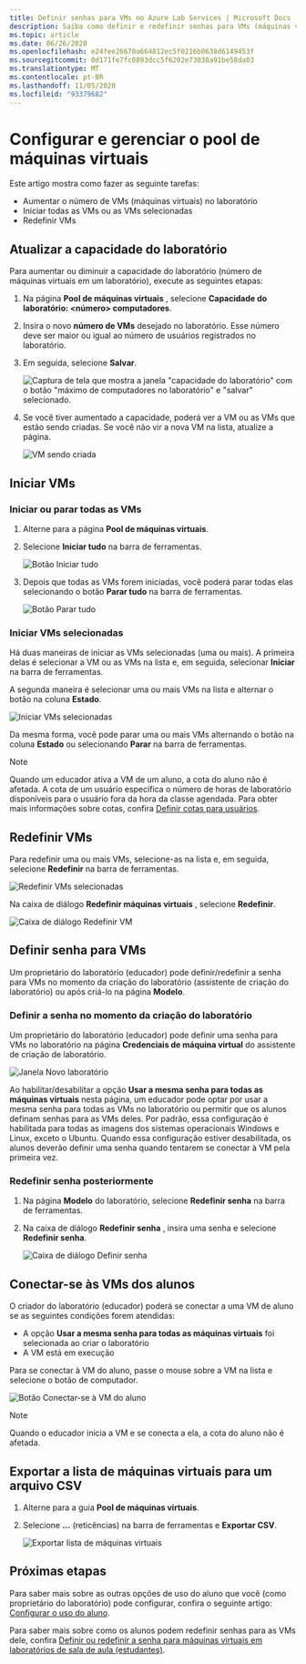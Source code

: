 ```yaml
---
title: Definir senhas para VMs no Azure Lab Services | Microsoft Docs
description: Saiba como definir e redefinir senhas para VMs (máquinas virtuais) em laboratórios de sala de aula do Azure Lab Services.
ms.topic: article
ms.date: 06/26/2020
ms.openlocfilehash: e24fee26670a664012ec5f0216b0638d6149453f
ms.sourcegitcommit: 0d171fe7fc0893dcc5f6202e73038a91be58da03
ms.translationtype: MT
ms.contentlocale: pt-BR
ms.lasthandoff: 11/05/2020
ms.locfileid: "93379682"
---
```

# <a name="set-up-and-manage-virtual-machine-pool"></a>Configurar e gerenciar o pool de máquinas virtuais 
Este artigo mostra como fazer as seguinte tarefas:

- Aumentar o número de VMs (máquinas virtuais) no laboratório
- Iniciar todas as VMs ou as VMs selecionadas 
- Redefinir VMs

## <a name="update-the-lab-capacity"></a>Atualizar a capacidade do laboratório
Para aumentar ou diminuir a capacidade do laboratório (número de máquinas virtuais em um laboratório), execute as seguintes etapas:

1. Na página **Pool de máquinas virtuais** , selecione **Capacidade do laboratório: &lt;número&gt; computadores**.
2. Insira o novo **número de VMs** desejado no laboratório. Esse número deve ser maior ou igual ao número de usuários registrados no laboratório. 
3. Em seguida, selecione **Salvar**. 

    ![Captura de tela que mostra a janela "capacidade do laboratório" com o botão "máximo de computadores no laboratório" e "salvar" selecionado.](./media/how-to-set-virtual-machine-passwords/number-of-vms-in-lab.png)
4. Se você tiver aumentado a capacidade, poderá ver a VM ou as VMs que estão sendo criadas. Se você não vir a nova VM na lista, atualize a página. 

    ![VM sendo criada](./media/how-to-set-virtual-machine-passwords/vm-being-created.png)

## <a name="start-vms"></a>Iniciar VMs

### <a name="start-ot-stop-all-vms"></a>Iniciar ou parar todas as VMs
1. Alterne para a página **Pool de máquinas virtuais**. 
2. Selecione **Iniciar tudo** na barra de ferramentas. 

    ![Botão Iniciar tudo](./media/how-to-set-virtual-machine-passwords/start-all-vms-button.png)
3. Depois que todas as VMs forem iniciadas, você poderá parar todas elas selecionando o botão **Parar tudo** na barra de ferramentas. 

    ![Botão Parar tudo](./media/how-to-set-virtual-machine-passwords/stop-all-vms-button.png)

### <a name="start-selected-vms"></a>Iniciar VMs selecionadas
Há duas maneiras de iniciar as VMs selecionadas (uma ou mais). A primeira delas é selecionar a VM ou as VMs na lista e, em seguida, selecionar **Iniciar** na barra de ferramentas. 

A segunda maneira é selecionar uma ou mais VMs na lista e alternar o botão na coluna **Estado**. 

![Iniciar VMs selecionadas](./media/how-to-set-virtual-machine-passwords/start-selected-vms.png)

Da mesma forma, você pode parar uma ou mais VMs alternando o botão na coluna **Estado** ou selecionando **Parar** na barra de ferramentas. 

> [!NOTE]
> Quando um educador ativa a VM de um aluno, a cota do aluno não é afetada. A cota de um usuário especifica o número de horas de laboratório disponíveis para o usuário fora da hora da classe agendada. Para obter mais informações sobre cotas, confira [Definir cotas para usuários](how-to-configure-student-usage.md?#set-quotas-for-users).

## <a name="reset-vms"></a>Redefinir VMs

Para redefinir uma ou mais VMs, selecione-as na lista e, em seguida, selecione **Redefinir** na barra de ferramentas. 

![Redefinir VMs selecionadas](./media/how-to-set-virtual-machine-passwords/reset-vm-button.png)

Na caixa de diálogo **Redefinir máquinas virtuais** , selecione **Redefinir**. 

![Caixa de diálogo Redefinir VM](./media/how-to-set-virtual-machine-passwords/reset-vms-dialog.png)

## <a name="set-password-for-vms"></a>Definir senha para VMs
Um proprietário do laboratório (educador) pode definir/redefinir a senha para VMs no momento da criação do laboratório (assistente de criação do laboratório) ou após criá-lo na página **Modelo**. 

### <a name="set-password-at-the-time-of-lab-creation"></a>Definir a senha no momento da criação do laboratório
Um proprietário do laboratório (educador) pode definir uma senha para VMs no laboratório na página **Credenciais de máquina virtual** do assistente de criação de laboratório.

![Janela Novo laboratório](./media/tutorial-setup-classroom-lab/virtual-machine-credentials.png)

Ao habilitar/desabilitar a opção **Usar a mesma senha para todas as máquinas virtuais** nesta página, um educador pode optar por usar a mesma senha para todas as VMs no laboratório ou permitir que os alunos definam senhas para as VMs deles. Por padrão, essa configuração é habilitada para todas as imagens dos sistemas operacionais Windows e Linux, exceto o Ubuntu. Quando essa configuração estiver desabilitada, os alunos deverão definir uma senha quando tentarem se conectar à VM pela primeira vez. 

### <a name="reset-password-later"></a>Redefinir senha posteriormente

1. Na página **Modelo** do laboratório, selecione **Redefinir senha** na barra de ferramentas. 
1. Na caixa de diálogo **Redefinir senha** , insira uma senha e selecione **Redefinir senha**.
    
    ![Caixa de diálogo Definir senha](./media/how-to-set-virtual-machine-passwords/set-password.png)

## <a name="connect-to-student-vms"></a>Conectar-se às VMs dos alunos
O criador do laboratório (educador) poderá se conectar a uma VM de aluno se as seguintes condições forem atendidas: 

- A opção **Usar a mesma senha para todas as máquinas virtuais** foi selecionada ao criar o laboratório
- A VM está em execução 

 Para se conectar à VM do aluno, passe o mouse sobre a VM na lista e selecione o botão de computador.  

![Botão Conectar-se à VM do aluno](./media/how-to-set-virtual-machine-passwords/connect-student-vm.png)

> [!NOTE]
> Quando o educador inicia a VM e se conecta a ela, a cota do aluno não é afetada. 

## <a name="export-list-of-virtual-machines-to-a-csv-file"></a>Exportar a lista de máquinas virtuais para um arquivo CSV

1. Alterne para a guia **Pool de máquinas virtuais**.
2. Selecione **...** (reticências) na barra de ferramentas e **Exportar CSV**. 

    ![Exportar lista de máquinas virtuais](./media/how-to-export-users-virtual-machines-csv/virtual-machines-export-csv.png)

## <a name="next-steps"></a>Próximas etapas
Para saber mais sobre as outras opções de uso do aluno que você (como proprietário do laboratório) pode configurar, confira o seguinte artigo: [Configurar o uso do aluno](how-to-configure-student-usage.md).

Para saber mais sobre como os alunos podem redefinir senhas para as VMs dele, confira [Definir ou redefinir a senha para máquinas virtuais em laboratórios de sala de aula (estudantes)](how-to-set-virtual-machine-passwords-student.md).